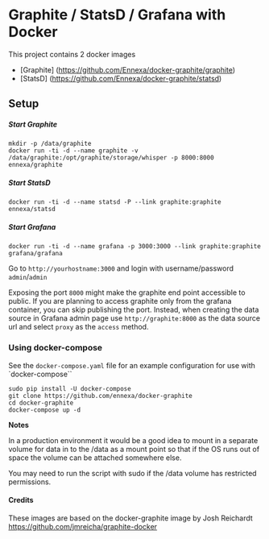 # Graphite / StatsD / Grafana with Docker

This project contains 2 docker images

- [Graphite] (https://github.com/Ennexa/docker-graphite/graphite)
- [StatsD] (https://github.com/Ennexa/docker-graphite/statsd)

## Setup

##### Start Graphite

    mkdir -p /data/graphite
    docker run -ti -d --name graphite -v /data/graphite:/opt/graphite/storage/whisper -p 8000:8000 ennexa/graphite

##### Start StatsD
    docker run -ti -d --name statsd -P --link graphite:graphite ennexa/statsd

##### Start Grafana

    docker run -ti -d --name grafana -p 3000:3000 --link graphite:graphite grafana/grafana


Go to `http://yourhostname:3000` and login with username/password `admin`/`admin`

Exposing the port `8000` might make the graphite end point accessible to public. If you are planning to access graphite only from
the grafana container, you can skip publishing the port. Instead, when creating the data source in Grafana admin page
use `http://graphite:8000` as the data source url and select `proxy` as the `access` method.

### Using docker-compose

See the `docker-compose.yaml` file for an example configuration for use with `docker-compose``

    sudo pip install -U docker-compose
    git clone https://github.com/ennexa/docker-graphite
    cd docker-graphite
    docker-compose up -d

**Notes**

In a production environment it would be a good idea to mount in a separate
volume for data in to the /data as a mount point so that if the OS runs out of
space the volume can be attached somewhere else.

You may need to run the script with sudo if the /data volume has restricted
permissions.

#### Credits

These images are based on the docker-graphite image by Josh Reichardt
https://github.com/jmreicha/graphite-docker